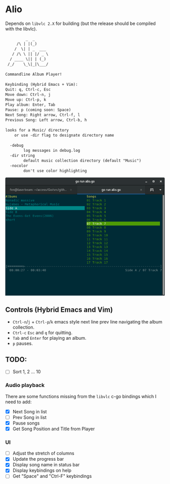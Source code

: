 # Alio

Depends on `libvlc 2.X` for building (but the release should be compiled with the libvlc).

```
         _  _
     /\ | |(_)
    /  \| | _  ___
   / /\ \ || |/ _ \
  / ____ \|| | (_)
 /_/    \_\|_|\___/

Commandline Album Player!

Keybinding (Hybrid Emacs + Vim):
Quit: q, Ctrl-c, Esc
Move down: Ctrl-n, j
Move up: Ctrl-p, k
Play album: Enter, Tab
Pause: p (coming soon: Space)
Next Song: Right arrow, Ctrl-f, l
Previous Song: Left arrow, Ctrl-b, h

looks for a Music/ directory
    or use -dir flag to designate directory name

  -debug
        log messages in debug.log
  -dir string
        default music collection directory (default "Music")
  -nocolor
        don't use color highlighting
```

![Alio](/screenshot.png?raw=true)


## Controls (Hybrid Emacs and Vim)

- `Ctrl-n`/`j` + `Ctrl-p`/`k` emacs style next line prev line navigating the album collection.
- `Ctrl-c` `Esc` and `q` for quitting.
- `Tab` and `Enter` for playing an album.
- `p` pauses.

## TODO:

- [ ] Sort 1, 2 ... 10

### Audio playback

There are some functions missing from the `libvlc` c-go bindings which I need to add:

- [x] Next Song in list
- [ ] Prev Song in list
- [x] Pause songs
- [x] Get Song Position and Title from Player

### UI

- [ ] Adjust the stretch of columns
- [x] Update the progress bar
- [x] Display song name in status bar
- [x] Display keybindings on help
- [ ] Get "Space" and "Ctrl-F" keybindings
